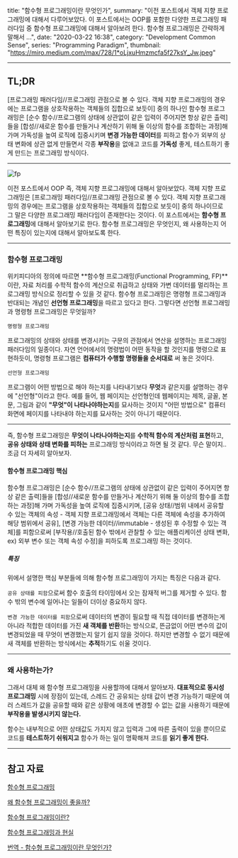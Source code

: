 title: "함수형 프로그래밍이란 무엇인가",
summary: "이전 포스트에서 객체 지향 프로그래밍에 대해서 다루어보았다. 이 포스트에서는 OOP를 포함한 다양한 프로그래밍 패러다임 중 함수형 프로그래밍에 대해서 알아보려 한다. 함수형 프로그래밍은 간략하게 말해서 ...",
date: "2020-03-22 16:38",
category: "Development Common Sense",
series: "Programming Paradigm",
thumbnail: "https://miro.medium.com/max/728/1*oLjxuHmzmcfa5f27ksY_Jw.jpeg"

---

## TL;DR

[프로그래밍 패러다임//프로그래밍 관점으로 볼 수 있다. 객체 지향 프로그래밍의 경우에는 프로그램을 상호작용하는 객체들의 집합으로 보듯이] 중의 하나인 함수형 프로그래밍은 [순수 함수//프로그램의 상태에 상관없이 같은 입력이 주어지면 항상 같은 출력]들을 [합성//새로운 함수를 만들거나 계산하기 위해 둘 이상의 함수를 조합하는 과정]해 가며 가독성을 높여 로직에 집중시키며 **변경 가능한 데이터**를 피하고 함수가 외부의 상태 변화에 상관 없게 만들면서 각종 **부작용**을 없애고 코드를 **가독성** 좋게, 테스트하기 좋게 만드는 프로그래밍 방식이다.

---

![fp](https://miro.medium.com/max/728/1*oLjxuHmzmcfa5f27ksY_Jw.jpeg)

이전 포스트에서 OOP 즉, 객체 지향 프로그래밍에 대해서 알아보았다. 객체 지향 프로그래밍은 [프로그래밍 패러다임//프로그래밍 관점으로 볼 수 있다. 객체 지향 프로그래밍의 경우에는 프로그램을 상호작용하는 객체들의 집합으로 보듯이] 중의 하나이므로 그 말은 다양한 프로그래밍 패러다임이 존재한다는 것이다. 이 포스트에서는 **함수형 프로그래밍**에 대해서 알아보기로 한다. 함수형 프로그래밍은 무엇인지, 왜 사용하는지 어떤 특징이 있는지에 대해서 알아보도록 한다.

---

### 함수형 프로그래밍

위키피디아의 정의에 따르면 **함수형 프로그래밍(Functional Programming, FP)**이란, 자료 처리를 수학적 함수의 계산으로 취급하고 상태와 가변 데이터를 멀리하는 프로그래밍 방식으로 정리할 수 있을 것 같다. 함수형 프로그래밍은 명령형 프로그래밍과 반대되는 개념인 **선언형 프로그래밍**을 따르고 있다고 한다. 그렇다면 선언형 프로그래밍과 명령형 프로그래밍은 무엇일까?

`명령형 프로그래밍`

프로그래밍의 상태와 상태를 변경시키는 구문의 관점에서 연산을 설명하는 프로그래밍 패러다임의 일종이다. 자연 언어에서의 명령법이 어떤 동작을 할 것인지를 명령으로 표현하듯이, 명령형 프로그램은 **컴퓨터가 수행할 명령들을 순서대로** 써 놓은 것이다.

`선언형 프로그래밍`

프로그램이 어떤 방법으로 해야 하는지를 나타내기보다 **무엇**과 같은지를 설명하는 경우에 "선언형"이라고 한다. 예를 들어, 웹 페이지는 선언형인데 웹페이지는 제목, 글꼴, 본문, 그림과 같이 **"무엇"이 나타나야하는지**를 묘사하는 것이지 "어떤 방법으로" 컴퓨터 화면에 페이지를 나타내야 하는지를 묘사하는 것이 아니기 때문이다.

---

즉, 함수형 프로그래밍은 **무엇이 나타나야하는지**를 **수학적 함수의 계산처럼 표현**하고, **공유 상태와 상태 변화를 피하는** 프로그래밍 방식이라고 하면 될 것 같다. 무슨 말이지.. 조금 더 자세히 알아보자.

#### 함수형 프로그래밍 핵심

함수형 프로그래밍은 [순수 함수//프로그램의 상태에 상관없이 같은 입력이 주어지면 항상 같은 출력]들을 [합성//새로운 함수를 만들거나 계산하기 위해 둘 이상의 함수를 조합하는 과정]해 가며 가독성을 높여 로직에 집중시키며, [공유 상태//범위 내에서 공유할 수 있는 객체의 속성 - 객체 지향 프로그래밍에서 객체는 다른 객체에 속성을 추가하여 해당 범위에서 공유], [변경 가능한 데이터//immutable - 생성된 후 수정할 수 있는 객체]를 피함으로써 [부작용//호출된 함수 밖에서 관찰할 수 있는 애플리케이션 상태 변화, ex) 외부 변수 또는 객체 속성 수정]을 피하도록 프로그래밍 하는 것이다.

##### 특징

위에서 설명한 핵심 부분들에 의해 함수형 프로그래밍이 가지는 특징은 다음과 같다.

`공유 상태를 피함`으로써 함수 호출의 타이밍에서 오는 잠재적 버그를 제거할 수 있다. 함수 밖의 변수에 일어나는 일들이 더이상 중요하지 않다.

`변경 가능한 데이터를 피함`으로써 데이터의 변경이 필요할 때 직접 데이터를 변경하는게 아니라 적합한 데이터를 가진 **새 객체를 반환**하는 방식으로, 뜬금없이 어떤 변수의 값이 변경되었을 때 무엇이 변경했는지 알기 쉽지 않을 것이다. 하지만 변경할 수 없기 때문에 새 객체를 반환하는 방식에서는 **추적**하기도 쉬울 것이다.

---

### 왜 사용하는가?

그래서 대체 왜 함수형 프로그래밍을 사용할까에 대해서 알아보자. **대표적으로 동시성 프로그래밍** 시에 장점이 있는데, 스레드 간 공유되는 상태 값이 변경 가능하기 때문에 여러 스레드가 값을 공유할 때와 같은 상황에 애초에 변경할 수 없는 값을 사용하기 때문에 **부작용을 발생시키지 않는다.**

함수는 내부적으로 어떤 상태값도 가지지 않고 입력과 그에 따른 출력이 있을 뿐이므로 코드를 **테스트하기 쉬워지고** 함수가 하는 일이 명확해져 코드를 **읽기 좋게 한다.**

---

## 참고 자료

[함수형 프로그래밍](https://ko.wikipedia.org/wiki/%ED%95%A8%EC%88%98%ED%98%95_%ED%94%84%EB%A1%9C%EA%B7%B8%EB%9E%98%EB%B0%8D)

[왜 함수형 프로그래밍이 좋을까?](http://ruaa.me/why-functional-matters/)

[함수형 프로그래밍이란?](https://medium.com/@lazysoul/%ED%95%A8%EC%88%98%ED%98%95-%ED%94%84%EB%A1%9C%EA%B7%B8%EB%9E%98%EB%B0%8D%EC%9D%B4%EB%9E%80-d881230f2a5e)

[함수형 프로그래밍과 현실](https://medium.com/happyprogrammer-in-jeju/%ED%95%A8%EC%88%98%ED%98%95-%ED%94%84%EB%A1%9C%EA%B7%B8%EB%9E%98%EB%B0%8D%EA%B3%BC-%ED%98%84%EC%8B%A4-6dced234e0fa)

[번역 - 함수형 프로그래밍이란 무엇인가?](https://sungjk.github.io/2017/07/17/fp.html)
